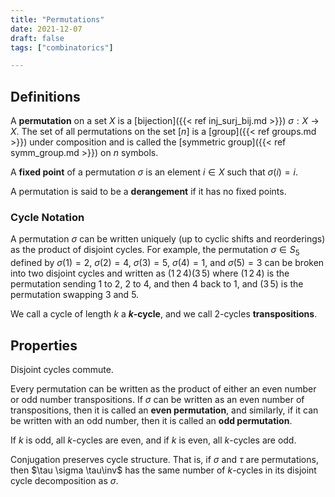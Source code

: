 ```yaml
---
title: "Permutations"
date: 2021-12-07
draft: false
tags: ["combinatorics"]

---
```



## Definitions
A **permutation** on a set $X$ is a [bijection]({{< ref inj_surj_bij.md >}}) $\sigma: X \to X$. The set of all permutations on the set $[n]$ is a [group]({{< ref groups.md >}}) under composition and is called the [symmetric group]({{< ref symm_group.md >}}) on $n$ symbols.

A **fixed point** of a permutation $\sigma$ is an element $i \in X$ such that $\sigma(i) = i$.

A permutation is said to be a **derangement** if it has no fixed points. 

### Cycle Notation
A permutation $\sigma$ can be written uniquely (up to cyclic shifts and reorderings) as the product of disjoint cycles. For example, the permutation $\sigma \in S_5$ defined by $\sigma(1) = 2$, $\sigma(2) = 4$, $\sigma(3) = 5$, $\sigma(4) = 1$, and $\sigma(5) = 3$ can be broken into two disjoint cycles and written as $(1\,2\,4) (3\,5)$ where $(1\,2\,4)$ is the permutation sending $1$ to $2$, $2$ to $4$, and then $4$ back to $1$, and $(3\,5)$ is the permutation swapping $3$ and $5$.

We call a cycle of length $k$ a **$k$-cycle**, and we call $2$-cycles **transpositions**. 

## Properties
Disjoint cycles commute.

Every permutation can be written as the product of either an even number or odd number transpositions. If $\sigma$ can be written as an even number of transpositions, then it is called an **even permutation**, and similarly, if it can be written with an odd number, then it is called an **odd permutation**.

If $k$ is odd, all $k$-cycles are even, and if $k$ is even, all $k$-cycles are odd.

Conjugation preserves cycle structure. That is, if $\sigma$ and $\tau$ are permutations, then $\tau \sigma \tau\inv$ has the same number of $k$-cycles in its disjoint cycle decomposition as $\sigma$.
